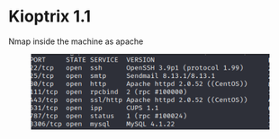 # Kioptrix 1.1

Nmap inside the machine as apache

<figure><img src="../.gitbook/assets/image (13).png" alt=""><figcaption></figcaption></figure>
